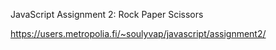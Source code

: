 JavaScript Assignment 2: Rock Paper Scissors 

https://users.metropolia.fi/~soulyvap/javascript/assignment2/
